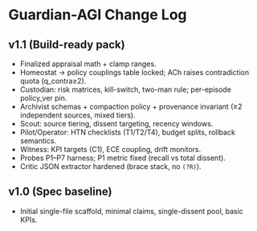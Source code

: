 # Guardian-AGI Change Log

## v1.1 (Build-ready pack)
- Finalized appraisal math + clamp ranges.
- Homeostat → policy couplings table locked; ACh raises contradiction quota (q_contra≥2).
- Custodian: risk matrices, kill-switch, two-man rule; per-episode policy_ver pin.
- Archivist schemas + compaction policy + provenance invariant (≥2 independent sources, mixed tiers).
- Scout: source tiering, dissent targeting, recency windows.
- Pilot/Operator: HTN checklists (T1/T2/T4), budget splits, rollback semantics.
- Witness: KPI targets (C1), ECE coupling, drift monitors.
- Probes P1–P7 harness; P1 metric fixed (recall vs total dissent).
- Critic JSON extractor hardened (brace stack, no `(?R)`).

## v1.0 (Spec baseline)
- Initial single-file scaffold, minimal claims, single-dissent pool, basic KPIs.
